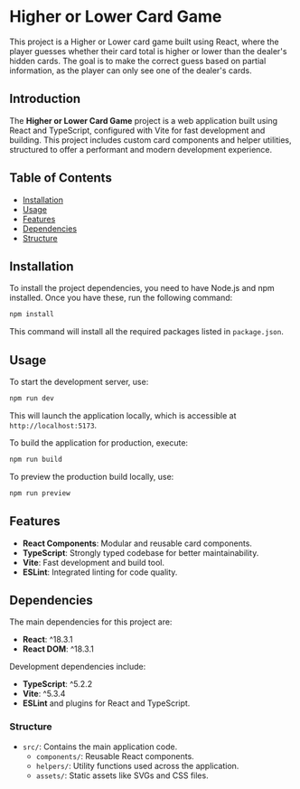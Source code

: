 # Higher or Lower Card Game

This project is a Higher or Lower card game built using React, where the player guesses whether their card total is higher or lower than the dealer's hidden cards. The goal is to make the correct guess based on partial information, as the player can only see one of the dealer's cards.

## Introduction

The **Higher or Lower Card Game** project is a web application built using React and TypeScript, configured with Vite for fast development and building. This project includes custom card components and helper utilities, structured to offer a performant and modern development experience.

## Table of Contents

- [Installation](#installation)
- [Usage](#usage)
- [Features](#features)
- [Dependencies](#dependencies)
- [Structure](#structure)

## Installation

To install the project dependencies, you need to have Node.js and npm installed. Once you have these, run the following command:

```bash
npm install
```

This command will install all the required packages listed in `package.json`.

## Usage

To start the development server, use:

```bash
npm run dev
```

This will launch the application locally, which is accessible at `http://localhost:5173`.

To build the application for production, execute:

```bash
npm run build
```

To preview the production build locally, use:

```bash
npm run preview
```

## Features

- **React Components**: Modular and reusable card components.
- **TypeScript**: Strongly typed codebase for better maintainability.
- **Vite**: Fast development and build tool.
- **ESLint**: Integrated linting for code quality.

## Dependencies

The main dependencies for this project are:

- **React**: ^18.3.1
- **React DOM**: ^18.3.1

Development dependencies include:

- **TypeScript**: ^5.2.2
- **Vite**: ^5.3.4
- **ESLint** and plugins for React and TypeScript.

### Structure

- `src/`: Contains the main application code.
  - `components/`: Reusable React components.
  - `helpers/`: Utility functions used across the application.
  - `assets/`: Static assets like SVGs and CSS files.
